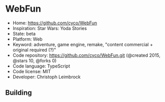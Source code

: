 # WebFun

- Home: https://github.com/cyco/WebFun
- Inspiration: Star Wars: Yoda Stories
- State: beta
- Platform: Web
- Keyword: adventure, game engine, remake, "content commercial + original required (?)"
- Code repository: https://github.com/cyco/WebFun.git (@created 2015, @stars 10, @forks 0)
- Code language: TypeScript
- Code license: MIT
- Developer: Christoph Leimbrock

## Building
